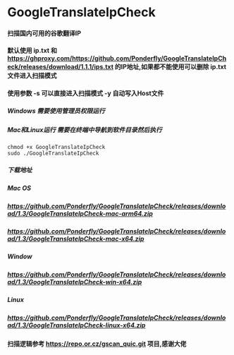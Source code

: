 # GoogleTranslateIpCheck
#### 扫描国内可用的谷歌翻译IP
#### 默认使用 ip.txt 和 https://ghproxy.com/https://github.com/Ponderfly/GoogleTranslateIpCheck/releases/download/1.1.1/ips.txt 的IP地址,如果都不能使用可以删除 ip.txt 文件进入扫描模式
#### 使用参数 -s 可以直接进入扫描模式  -y 自动写入Host文件
##### Windows 需要使用管理员权限运行
##### Mac和Linux运行 需要在终端中导航到软件目录然后执行
```
chmod +x GoogleTranslateIpCheck
sudo ./GoogleTranslateIpCheck
```

##### 下载地址

##### Mac OS
##### https://github.com/Ponderfly/GoogleTranslateIpCheck/releases/download/1.3/GoogleTranslateIpCheck-mac-arm64.zip
##### https://github.com/Ponderfly/GoogleTranslateIpCheck/releases/download/1.3/GoogleTranslateIpCheck-mac-x64.zip

##### Window
##### https://github.com/Ponderfly/GoogleTranslateIpCheck/releases/download/1.3/GoogleTranslateIpCheck-win-x64.zip

##### Linux
##### https://github.com/Ponderfly/GoogleTranslateIpCheck/releases/download/1.3/GoogleTranslateIpCheck-linux-x64.zip

#### 扫描逻辑参考 https://repo.or.cz/gscan_quic.git 项目,感谢大佬
